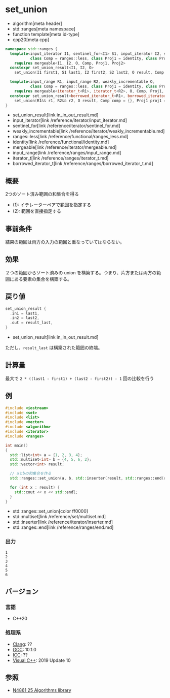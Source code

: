 # set_union
* algorithm[meta header]
* std::ranges[meta namespace]
* function template[meta id-type]
* cpp20[meta cpp]

```cpp
namespace std::ranges {
  template<input_iterator I1, sentinel_for<I1> S1, input_iterator I2, sentinel_for<I2> S2, weakly_incrementable O,
           class Comp = ranges::less, class Proj1 = identity, class Proj2 = identity>
    requires mergeable<I1, I2, O, Comp, Proj1, Proj2>
  constexpr set_union_result<I1, I2, O>
    set_union(I1 first1, S1 last1, I2 first2, S2 last2, O result, Comp comp = {}, Proj1 proj1 = {}, Proj2 proj2 = {});   // (1)

  template<input_range R1, input_range R2, weakly_incrementable O,
           class Comp = ranges::less, class Proj1 = identity, class Proj2 = identity>
    requires mergeable<iterator_t<R1>, iterator_t<R2>, O, Comp, Proj1, Proj2>
  constexpr set_union_result<borrowed_iterator_t<R1>, borrowed_iterator_t<R2>, O>
    set_union(R1&& r1, R2&& r2, O result, Comp comp = {}, Proj1 proj1 = {}, Proj2 proj2 = {});                           // (2)
}
```
* set_union_result[link in_in_out_result.md]
* input_iterator[link /reference/iterator/input_iterator.md]
* sentinel_for[link /reference/iterator/sentinel_for.md]
* weakly_incrementable[link /reference/iterator/weakly_incrementable.md]
* ranges::less[link /reference/functional/ranges_less.md]
* identity[link /reference/functional/identity.md]
* mergeable[link /reference/iterator/mergeable.md]
* input_range[link /reference/ranges/input_range.md]
* iterator_t[link /reference/ranges/iterator_t.md]
* borrowed_iterator_t[link /reference/ranges/borrowed_iterator_t.md]

## 概要
2つのソート済み範囲の和集合を得る

* (1): イテレーターペアで範囲を指定する
* (2): 範囲を直接指定する

## 事前条件
結果の範囲は両方の入力の範囲と重なっていてはならない。


## 効果
２つの範囲からソート済みの union を構築する。つまり、片方または両方の範囲にある要素の集合を構築する。


## 戻り値
```cpp
set_union_result {
  .in1 = last1,
  .in2 = last2,
  .out = result_last,
}
```
* set_union_result[link in_in_out_result.md]

ただし、`result_last` は構築された範囲の終端。 

## 計算量
最大で `2 * ((last1 - first1) + (last2 - first2)) - 1` 回の比較を行う

## 例
```cpp example
#include <iostream>
#include <set>
#include <list>
#include <vector>
#include <algorithm>
#include <iterator>
#include <ranges>

int main()
{
  std::list<int> a = {1, 2, 3, 4};
  std::multiset<int> b = {4, 5, 6, 2};
  std::vector<int> result;

  // aとbの和集合を作る
  std::ranges::set_union(a, b, std::inserter(result, std::ranges::end(result)));

  for (int x : result) {
    std::cout << x << std::endl;
  }
}
```
* std::ranges::set_union[color ff0000]
* std::multiset[link /reference/set/multiset.md]
* std::inserter[link /reference/iterator/inserter.md]
* std::ranges::end[link /reference/ranges/end.md]

### 出力
```
1
2
3
4
5
6
```

## バージョン
### 言語
- C++20

### 処理系
- [Clang](/implementation.md#clang): ??
- [GCC](/implementation.md#gcc): 10.1.0
- [ICC](/implementation.md#icc): ??
- [Visual C++](/implementation.md#visual_cpp): 2019 Update 10

## 参照
- [N4861 25 Algorithms library](https://timsong-cpp.github.io/cppwp/n4861/algorithms)
